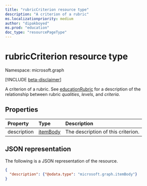 ```yaml
---
title: "rubricCriterion resource type"
description: "A criterion of a rubric"
ms.localizationpriority: medium
author: "dipakboyed"
ms.prod: "education"
doc_type: "resourcePageType"
---
```


# rubricCriterion resource type

Namespace: microsoft.graph

[!INCLUDE [beta-disclaimer](../../includes/beta-disclaimer.md)]

A criterion of a rubric. See [educationRubric](educationrubric.md) for a description of the relationship between rubric *qualities*, *levels*, and *criteria*.

## Properties

| Property     | Type        | Description |
|:-------------|:------------|:------------|
|description|[itemBody](itembody.md)|The description of this criterion.|

## JSON representation

The following is a JSON representation of the resource.

<!-- {
  "blockType": "resource",
  "optionalProperties": [

  ],
  "@odata.type": "microsoft.graph.rubricCriterion",
  "baseType": null
}-->

```json
{
  "description": {"@odata.type": "microsoft.graph.itemBody"}
}
```

<!-- uuid: 16cd6b66-4b1a-43a1-adaf-3a886856ed98
2019-02-04 14:57:30 UTC -->
<!-- {
  "type": "#page.annotation",
  "description": "rubricCriterion resource",
  "keywords": "",
  "section": "documentation",
  "tocPath": ""
}-->

